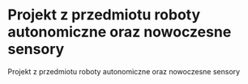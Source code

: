 # Projekt z przedmiotu roboty autonomiczne oraz nowoczesne sensory
Projekt z przedmiotu roboty autonomiczne oraz nowoczesne sensory
